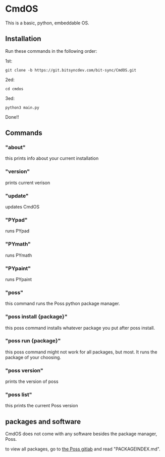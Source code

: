 # CmdOS

This is a basic, python, embeddable OS.

## Installation

Run these commands in the following order:

1st:
```
git clone -b https://git.bitsyncdev.com/bit-sync/CmdOS.git
```
2ed:
```
cd cmdos
```
3ed:
```
python3 main.py
```
Done!!
## Commands

### "about"

this prints info about your current installation

### "version"

prints current verison

### "update"

updates CmdOS

### "PYpad"

runs PYpad

### "PYmath"

runs PYmath

### "PYpaint"

runs PYpaint

### "poss"

this command runs the Poss python package manager.

### "poss install {package}"

this poss command installs whatever package you put after poss install.

### "poss run {package}"

this poss command might not work for all packages, but most. It runs the package of your choosing.
### "poss version"

prints the version of poss

### "poss list"

this prints the current Poss version

## packages and software

CmdOS does not come with any software besides the package manager, Poss. 

to view all packages, go to [the Poss gitlab](https://gitlab.com/poss4/poss-package-manager/-/blob/main/PACKAGEINDEX.md?ref_type=heads&plain=0&blame=1) and read "PACKAGEINDEX.md".

